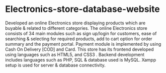 # Electronics-store-database-website
Developed an online Electronics store displaying products which are buyable &amp; related to different categories. The online Electronics store consists of 34 main modules such as sign up/login for customers, ease of searching &amp; selecting for required products, add to cart option for order summary and the payment portal. Payment module is implemented by using Cash On Delivery [COD] and Card. This store has its frontend developed using languages such as HTML5, and CSS3 . Backend development includes languages such as PHP, SQL &amp; database used is MySQL. Xampp setup is used for server &amp; database connectivity.
